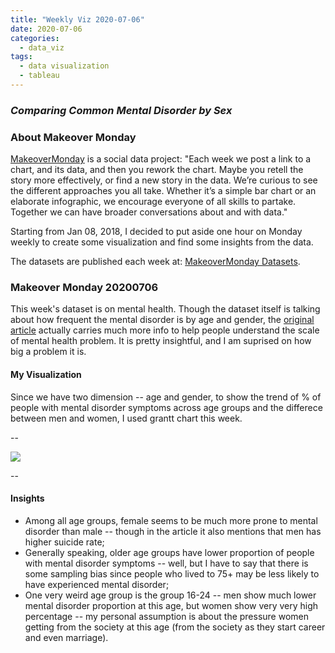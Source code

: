 ```yaml
---
title: "Weekly Viz 2020-07-06"
date: 2020-07-06
categories:
  - data_viz
tags:
  - data visualization
  - tableau
---
```


### *Comparing Common Mental Disorder by Sex*


### About Makeover Monday

[MakeoverMonday](http://www.makeovermonday.co.uk/) is a social data project:
"Each week we post a link to a chart, and its data, and then you rework the chart.
Maybe you retell the story more effectively, or find a new story in the data.
We’re curious to see the different approaches you all take. Whether it’s a simple bar chart or an elaborate infographic, we encourage everyone of all skills to partake.
Together we can have broader conversations about and with data."

Starting from Jan 08, 2018, I decided to put aside one hour on Monday weekly to create some visualization and find some insights from the data.

The datasets are published each week at: [MakeoverMonday Datasets](http://www.makeovermonday.co.uk/data/).

### Makeover Monday 20200706

This week's dataset is on mental health. Though the dataset itself is talking about how frequent the mental disorder is by age and gender, the [original article](https://www.bbc.com/news/health-41125009) actually carries much more info to help people understand the scale of mental health problem. It is pretty insightful, and I am suprised on how big a problem it is.  

#### My Visualization

Since we have two dimension -- age and gender, to show the trend of % of people with mental disorder symptoms across age groups and the differece between men and women, I used grantt chart this week.  

--  

<div class='tableauPlaceholder' id='viz1594078672429' style='position: relative'>
<noscript><a href='#'>
  <img alt=' ' src='https:&#47;&#47;public.tableau.com&#47;static&#47;images&#47;Ma&#47;MakeOverMonday2020706ComparingCommonMentalDisorderbySex&#47;CommonMentalDisorderbySex&#47;1_rss.png' style='border: none' />
</a></noscript>
<object class='tableauViz'  style='display:none;'>
  <param name='host_url' value='https%3A%2F%2Fpublic.tableau.com%2F' />
  <param name='embed_code_version' value='3' />
  <param name='site_root' value='' />
  <param name='name' value='MakeOverMonday2020706ComparingCommonMentalDisorderbySex&#47;CommonMentalDisorderbySex' />
  <param name='tabs' value='no' />
  <param name='toolbar' value='yes' />
  <param name='static_image' value='https:&#47;&#47;public.tableau.com&#47;static&#47;images&#47;Ma&#47;MakeOverMonday2020706ComparingCommonMentalDisorderbySex&#47;CommonMentalDisorderbySex&#47;1.png' />
  <param name='animate_transition' value='yes' />
  <param name='display_static_image' value='yes' />
  <param name='display_spinner' value='yes' />
  <param name='display_overlay' value='yes' />
  <param name='display_count' value='yes' />
  <param name='language' value='en' />
</object></div>           
<script type='text/javascript'>    
  var divElement = document.getElementById('viz1594078672429');  
  var vizElement = divElement.getElementsByTagName('object')[0];    
  if ( divElement.offsetWidth > 800 ) { vizElement.style.width='800px';vizElement.style.height='627px';} else if ( divElement.offsetWidth > 500 ) { vizElement.style.width='800px';vizElement.style.height='627px';} else { vizElement.style.width='100%';vizElement.style.height='727px';} 
  var scriptElement = document.createElement('script');                 
  scriptElement.src = 'https://public.tableau.com/javascripts/api/viz_v1.js';    
  vizElement.parentNode.insertBefore(scriptElement, vizElement);              
</script>
  
  
--  

#### Insights
* Among all age groups, female seems to be much more prone to mental disorder than male -- though in the article it also mentions that men has higher suicide rate;  
* Generally speaking, older age groups have lower proportion of people with mental disorder symptoms -- well, but I have to say that there is some sampling bias since people who lived to 75+ may be less likely to have experienced mental disorder;  
* One very weird age group is the group 16-24 -- men show much lower mental disorder proportion at this age, but women show very very high percentage -- my personal assumption is about the pressure women getting from the society at this age (from the society as they start career and even marriage).  

